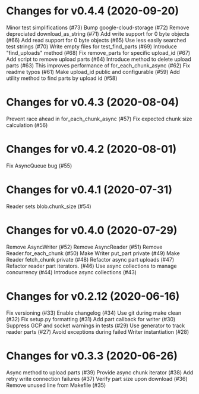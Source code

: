 # Changes for v0.4.4 (2020-09-20)
Minor test simplifications (#73)
Bump google-cloud-storage (#72)
Remove depreciated download_as_string (#71)
Add write support for 0 byte objects (#66)
Add read support for 0 byte objects (#65)
Use less easily searched test strings (#70)
Write empty files for test_find_parts (#69)
Introduce "find_uploads" method (#68)
Fix remove_parts for specific upload_id (#67)
Add script to remove upload parts (#64)
Introduce method to delete upload parts (#63)
This improves performance of for_each_chunk_async (#62)
Fix readme typos (#61)
Make upload_id public and configurable (#59)
Add utility method to find parts by upload id (#58)

# Changes for v0.4.3 (2020-08-04)
Prevent race ahead in for_each_chunk_async (#57)
Fix expected chunk size calculation (#56)

# Changes for v0.4.2 (2020-08-01)
Fix AsyncQueue bug (#55)

# Changes for v0.4.1 (2020-07-31)
Reader sets blob.chunk_size (#54)

# Changes for v0.4.0 (2020-07-29)
Remove AsyncWriter (#52)
Remove AsyncReader (#51)
Remove Reader.for_each_chunk (#50)
Make Writer put_part private (#49)
Make Reader fetch_chunk private (#48)
Refactor async part uploads (#47)
Refactor reader part iterators. (#46)
Use async collections to manage concurrency (#44)
Introduce async collections (#43)

# Changes for v0.2.12 (2020-06-16)
Fix versioning (#33)
Enable changelog (#34)
Use git during make clean (#32)
Fix setup.py formatting (#31)
Add part callback for writer (#30)
Suppress GCP and socket warnings in tests (#29)
Use generator to track reader parts (#27)
Avoid exceptions during failed Writer instantiation (#28)

# Changes for v0.3.3 (2020-06-26)
Async method to upload parts (#39)
Provide async chunk iterator (#38)
Add retry write connection failures (#37)
Verify part size upon download (#36)
Remove unused line from Makefile (#35)
